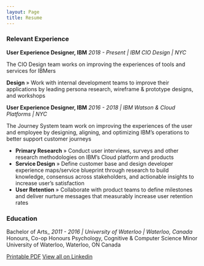 ```yaml
---
layout: Page
title: Resume
---
```


### Relevant Experience

**User Experience Designer, IBM**
_2018 - Present   | IBM CIO Design | NYC_

The CIO Design team works on improving the experiences of tools and services for IBMers

**Design** » Work with internal development teams to improve their applications by leading persona research, wireframe & prototype designs, and workshops

**User Experience Designer, IBM**
_2016 - 2018  | IBM Watson & Cloud Platforms |  NYC_

The Journey System team work on improving the experiences of the user and employee by designing, aligning, and optimizing IBM’s operations to better support customer journeys

- **Primary Research** » Conduct user interviews, surveys and other research methodologies on IBM’s Cloud platform and products
- **Service Design** » Define customer base and design developer experience maps/service blueprint through research to build knowledge, consensus across stakeholders, and actionable insights to increase user’s satisfaction
- **User Retention** » Collaborate with product teams to define milestones and deliver nurture messages that measurably increase user retention rates


### Education

Bachelor of Arts_
_2011 - 2016  | University of Waterloo |  Waterloo, Canada_
Honours, Co-op Honours Psychology, Cognitive & Computer Science Minor
University of Waterloo, Waterloo, ON Canada

[Printable PDF](/resume.pdf)
[View all on Linkedin](https://www.linkedin.com/in/annanguyen42/)
